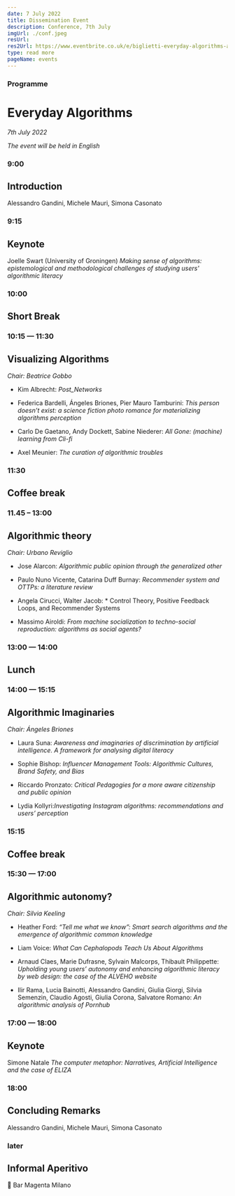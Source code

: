 ```yaml
---
date: 7 July 2022
title: Dissemination Event
description: Conference, 7th July
imgUrl: ./conf.jpeg
resUrl: 
res2Url: https://www.eventbrite.co.uk/e/biglietti-everyday-algorithms-algocount-conference-milan-7-july-2022-359502229847
type: read more
pageName: events
---
```


### Programme
# Everyday Algorithms

*7th July 2022* 


 *The event will be held in English*

### 9:00
## Introduction
Alessandro Gandini, Michele Mauri, Simona Casonato

### 9:15
## Keynote
Joelle Swart (University of Groningen)
*Making sense of algorithms: epistemological and methodological challenges of studying users' algorithmic literacy*

### 10:00
## Short Break  

### 10:15 — 11:30
## Visualizing Algorithms

*Chair: Beatrice Gobbo*

- Kim Albrecht: *Post_Networks*

- Federica Bardelli, Ángeles Briones, Pier Mauro Tamburini: *This person doesn’t exist: a science fiction photo romance for materializing algorithms perception*

- Carlo De Gaetano, Andy Dockett, Sabine Niederer: *All Gone: (machine) learning from Cli-fi*

- Axel Meunier: *The curation of algorithmic troubles*

### 11:30
## Coffee break
  
### 11.45 – 13:00
## Algorithmic theory

*Chair: Urbano Reviglio*

- Jose Alarcon: *Algorithmic public opinion through the generalized other*

- Paulo Nuno Vicente, Catarina Duff Burnay: *Recommender system and OTTPs: a literature review*

- Angela Cirucci,  Walter Jacob: *
Control Theory, Positive Feedback Loops, and Recommender Systems

- Massimo Airoldi: *From machine socialization to techno-social reproduction: algorithms as social agents?*

### 13:00 — 14:00
## Lunch

### 14:00 — 15:15 
## Algorithmic Imaginaries
*Chair: Ángeles Briones*

- Laura Suna: *Awareness and imaginaries of discrimination by artificial intelligence. A framework for analysing digital literacy*

- Sophie Bishop: *Influencer Management Tools: Algorithmic Cultures, Brand Safety, and Bias*

- Riccardo Pronzato: *Critical Pedagogies for a more aware citizenship and public opinion*

- Lydia Kollyri:*Investigating Instagram algorithms: recommendations and users’ perception*

### 15:15
## Coffee break

### 15:30 — 17:00
## Algorithmic autonomy?
*Chair: Silvia Keeling*

- Heather Ford: *“Tell me what we know”: Smart search algorithms and the emergence of algorithmic common knowledge*

- Liam Voice: *What Can Cephalopods Teach Us About Algorithms*

- Arnaud Claes, Marie Dufrasne, Sylvain Malcorps, Thibault Philippette: *Upholding young users’ autonomy and enhancing algorithmic literacy by web design: the case of the ALVEHO website*

- Ilir Rama, Lucia Bainotti, Alessandro Gandini, Giulia Giorgi, Silvia Semenzin, Claudio Agosti, Giulia Corona, Salvatore Romano: 
*An algorithmic analysis of Pornhub*

### 17:00 — 18:00
## Keynote
Simone Natale
*The computer metaphor: Narratives, Artificial Intelligence and the case of ELIZA*

### 18:00
## Concluding Remarks
Alessandro Gandini, Michele Mauri, Simona Casonato

### later
## Informal Aperitivo
📍 Bar Magenta Milano

